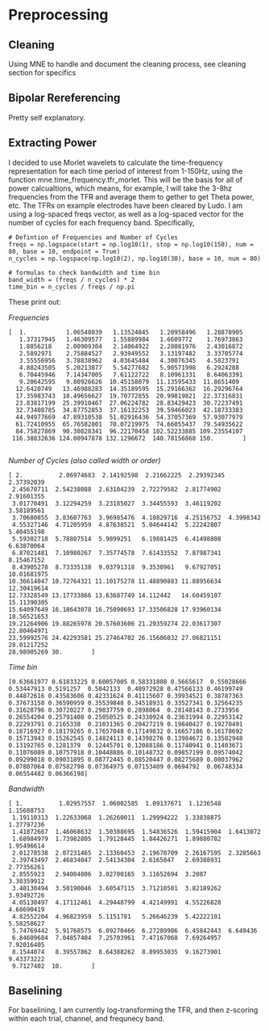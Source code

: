 # Preprocessing

## Cleaning

Using MNE to handle and document the cleaning process, see cleaning section for specifics


## Bipolar Rereferencing

Pretty self explanatory.

## Extracting Power

I decided to use Morlet wavelets to calculate the time-frequency representation for each time period of interest from 1-150Hz, using the function mne.time_frequency.tfr_morlet. This will be the basis for all of power calcualtions, which means, for example, I will take the 3-8hz frequencies from the TFR and average them to gether to get Theta power, etc. The TFRs on example electrodes have been cleared by Ludo. I am using a log-spaced freqs vector, as well as a log-spaced vector for the number of cycles for each frequency band. Specifically,

```
# Defintion of Frequencies and Number of Cycles
freqs = np.logspace(start = np.log10(1), stop = np.log10(150), num = 80, base = 10, endpoint = True)
n_cycles = np.logspace(np.log10(2), np.log10(30), base = 10, num = 80)

# formulas to check bandwidth and time bin
band_width = (freqs / n_cycles) * 2
time_bin = n_cycles / freqs / np.pi

```

These print out:


*Frequencies*
```
[  1.           1.06548039   1.13524845   1.20958496   1.28878905
   1.37317945   1.46309577   1.55889984   1.6609772    1.76973863
   1.8856218    2.00909304   2.14064922   2.28081976   2.43016872
   2.5892971    2.75884527   2.93949552   3.13197482   3.33705774
   3.55556956   3.78838962   4.03645484   4.30076345   4.5823791
   4.88243505   5.20213877   5.54277682   5.90571998   6.2924288
   6.70445946   7.14347005   7.61122722   8.10961331   8.64063391
   9.20642595   9.80926626  10.45158079  11.13595433  11.8651409
  12.6420749   13.46988283  14.35189595  15.29166362  16.29296764
  17.35983743  18.49656627  19.70772855  20.99819821  22.37316831
  23.83817199  25.39910467  27.06224782  28.83429423  30.72237491
  32.73408785  34.87752853  37.16132253  39.59466023  42.18733383
  44.94977669  47.89310538  51.02916436  54.37057369  57.93077979
  61.72410955  65.76582801  70.07219975  74.66055437  79.54935622
  84.75827869  90.30828341  96.22170458 102.52233885 109.23554107
 116.38832636 124.00947878 132.1296672  140.78156868 150.        ]
 
 ```
 *Number of Cycles (also called width or order)*
 ```
[ 2.          2.06974683  2.14192598  2.21662225  2.29392345  2.37392039
  2.45670711  2.54238088  2.63104239  2.72279582  2.81774902  2.91601355
  3.01770491  3.12294259  3.23185027  3.34455593  3.46119202  3.58189561
  3.70680855  3.83607763  3.96985476  4.10829716  4.25156752  4.3998342
  4.55327146  4.71205959  4.87638521  5.04644142  5.22242807  5.40455198
  5.59302718  5.78807514  5.9899251   6.19881425  6.41498808  6.63870064
  6.87021481  7.10980267  7.35774578  7.61433552  7.87987341  8.15467152
  8.43905278  8.73335138  9.03791318  9.3530961   9.67927051 10.01681975
 10.36614047 10.72764321 11.10175278 11.48890883 11.88956634 12.30419614
 12.73328549 13.17733866 13.63687749 14.112442   14.60459107 15.11390305
 15.64097649 16.18643078 16.75090693 17.33506828 17.93960134 18.56521653
 19.21264906 19.88265978 20.57603606 21.29359274 22.03617307 22.80464971
 23.59992576 24.42293581 25.27464702 26.15606032 27.06821151 28.01217252
 28.98905269 30.        ]
 ```
 
 *Time bin*
 ```
[0.63661977 0.61833225 0.60057005 0.58331808 0.5665617  0.55028666
 0.53447913 0.5191257  0.5042133  0.48972928 0.47566133 0.46199749
 0.44872616 0.43583606 0.42331624 0.41115607 0.39934521 0.38787363
 0.37673158 0.36590959 0.35539848 0.34518931 0.33527341 0.32564235
 0.31628796 0.30720227 0.29837759 0.2898064  0.28148143 0.2733956
 0.26554204 0.25791408 0.25050525 0.24330924 0.23631994 0.22953142
 0.22293791 0.2165338  0.21031365 0.20427219 0.19840427 0.19270491
 0.18716927 0.18179265 0.17657048 0.17149832 0.16657186 0.16178692
 0.15713943 0.15262545 0.14824113 0.14398276 0.13984672 0.13582948
 0.13192765 0.1281379  0.12445701 0.12088186 0.11740941 0.11403671
 0.11076089 0.10757918 0.10448886 0.10148732 0.09857199 0.09574042
 0.09299018 0.09031895 0.08772445 0.08520447 0.08275689 0.08037962
 0.07807064 0.07582798 0.07364975 0.07153409 0.0694792  0.06748334
 0.06554482 0.06366198]
 ```
 *Bandwidth*
 ```
[ 1.          1.02957557  1.06002585  1.09137671  1.1236548   1.15688753
  1.19110313  1.22633068  1.26260011  1.29994222  1.33838875  1.37797236
  1.41872667  1.46068632  1.50388695  1.54836526  1.59415904  1.6413072
  1.68984979  1.73982805  1.79128445  1.84426271  1.89880782  1.95496614
  2.01278538  2.07231465  2.13360453  2.19670709  2.26167595  2.3285663
  2.39743497  2.46834047  2.54134304  2.6165047   2.69388931  2.77356261
  2.8555923   2.94004806  3.02700165  3.11652694  3.2087      3.30359912
  3.40130494  3.50190046  3.60547115  3.71210501  3.82189262  3.93492726
  4.05130497  4.17112461  4.29448799  4.42149991  4.55226828  4.68690419
  4.82552204  4.96823959  5.1151781   5.26646239  5.42222101  5.58258627
  5.74769442  5.91768575  6.09270466  6.27289986  6.45842443  6.649436
  6.84609684  7.04857404  7.25703961  7.47167068  7.69264957  7.92016405
  8.1544074   8.39557862  8.64388262  8.89953035  9.16273901  9.43373222
  9.7127402  10.        ]
```

## Baselining

For baselining, I am currently log-transforming the TFR, and then z-scoring within each trial, channel, and frequnecy band.

